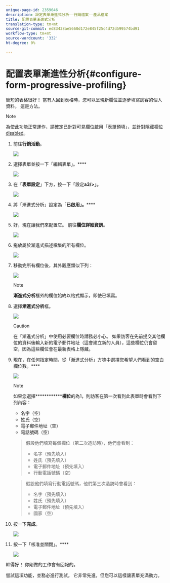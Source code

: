```yaml
---
unique-page-id: 2359646
description: 設定表單漸進式分析——行銷檔案——產品檔案
title: 配置表單漸進式分析
translation-type: tm+mt
source-git-commit: ed83438ae5660d172e845f25c4d72d599574bd91
workflow-type: tm+mt
source-wordcount: '332'
ht-degree: 0%

---
```



# 配置表單漸進性分析{#configure-form-progressive-profiling}

簡短的表格很好！ 當有人回到表格時，您可以呈現新欄位並逐步填寫訪客的個人資料。 這是方法。

>[!NOTE]
>
>為使此功能正常運作，請確定已針對可見欄位啟用「表單預填」，並針對隱藏欄位[disabled](/help/marketo/product-docs/demand-generation/forms/form-fields/disable-pre-fill-for-a-form-field.md)。

1. 前往&#x200B;**行銷活動**。

   ![](assets/ma-1.png)

1. 選擇表單並按一下「編輯表單」。****

   ![](assets/image2014-9-15-12-3a31-3a20.png)

1. 在「**表單設定**」下方，按一下「設定&#x200B;**a3/>」。**

   ![](assets/image2014-9-15-12-3a31-3a29.png)

1. 將「漸進式分析」設定為「**已啟用」。******

   ![](assets/image2014-9-15-12-3a31-3a47.png)

1. 好，現在讓我們來配置它。 前往&#x200B;**欄位詳細資訊**。

   ![](assets/image2014-9-15-12-3a31-3a55.png)

1. 拖放屬於漸進式描述檔集的所有欄位。

   ![](assets/image2014-9-15-12-3a32-3a3.png)

1. 移動完所有欄位後，其外觀應類似下列：

   ![](assets/image2014-9-15-12-3a32-3a12.png)

   >[!NOTE]
   >
   >**漸進式分析**&#x200B;框外的欄位始終以格式顯示，即使已填寫。

1. 選擇&#x200B;**漸進式分析**&#x200B;框。

   ![](assets/image2014-9-15-12-3a32-3a19.png)

   >[!CAUTION]
   >
   >在「漸進式分析」中使用必要欄位時請務必小心。 如果訪客在先前提交其他欄位的資料後輸入新的電子郵件地址（這會建立新的人員），這些欄位仍會留空，因為這些欄位會在最新表格上隱藏。

1. 現在，在任何指定時間，從「漸進式分析」方塊中選擇您希望人們看到的空白欄位數。****

   ![](assets/image2014-9-15-12-3a32-3a26.png)

   >[!NOTE]
   >
   >如果您選擇&#x200B;**************欄位**&#x200B;的為1，則訪客在第一次看到此表單時會看到下列內容：
   >
   >* 名字（空）
   >* 姓氏（空）
   >* 電子郵件地址（空）
   >* 電話號碼（空）

   >
   >假設他們填寫每個欄位（第二次造訪時），他們會看到：
   >
   >* 名字（預先填入）
   >* 姓氏（預先填入）
   >* 電子郵件地址（預先填入）
   >* 行動電話號碼（空）

   >
   >假設他們填寫行動電話號碼，他們第三次造訪時會看到：
   >
   >* 名字（預先填入）
   >* 姓氏（預先填入）
   >* 電子郵件地址（預先填入）
   >* 國家（空）


1. 按一下&#x200B;**完成**。

   ![](assets/image2014-9-15-12-3a33-3a35.png)

1. 按一下「核准並關閉」。****

   ![](assets/image2014-9-15-12-3a33-3a45.png)

幹得好！ 你剛做的工作會有回報的。

嘗試這項功能，並務必進行測試。 它非常先進，但您可以這樣讓表單充滿動力。
